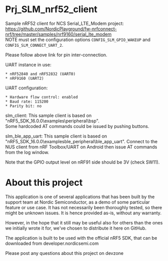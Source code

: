 # Prj_SLM_nrf52_client

Sample nRF52 client for NCS Serial_LTE_Modem project:  
https://github.com/NordicPlayground/fw-nrfconnect-nrf/tree/master/samples/nrf9160/serial_lte_modem  
NOTE must set the configuration options ``CONFIG_SLM_GPIO_WAKEUP`` and ``CONFIG_SLM_CONNECT_UART_2``.  

Please follow above link for pin inter-connection.

UART instance in use:

    * nRF52840 and nRF52832 (UART0)
    * nRF9160 (UART2)

UART configuration:

    * Hardware flow control: enabled
    * Baud rate: 115200
    * Parity bit: no

slm_client: This sample client is based on "nRF5_SDK_16.0.0\examples\peripheral\bsp".  
  Some hardcoded AT commands could be issued by pushing buttons.

slm_ble_app_uart: This sample client is based on "nRF5_SDK_16.0.0\examplesble_peripheral\ble_app_uart".
  Connect to the NUS client from nRF Toolbox/UART on Android then issue AT commands from the log window.

Note that the GPIO output level on nRF91 side should be 3V (check SW11).

# About this project

This application is one of several applications that has been built by the support team at Nordic Semiconductor, as a demo of some particular feature or use case. It has not necessarily been thoroughly tested, so there might be unknown issues. It is hence provided as-is, without any warranty.

However, in the hope that it still may be useful also for others than the ones we initially wrote it for, we've chosen to distribute it here on GitHub.

The application is built to be used with the official nRF5 SDK, that can be downloaded from developer.nordicsemi.com

Please post any questions about this project on devzone
